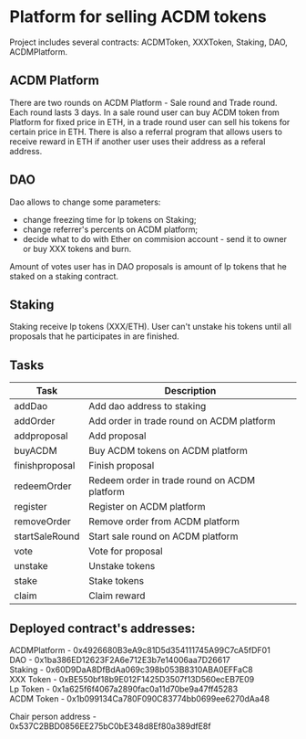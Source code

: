 # Platform for selling ACDM tokens
Project includes several contracts: ACDMToken, XXXToken, Staking, DAO, ACDMPlatform.
## ACDM Platform
There are two rounds on ACDM Platform - Sale round and Trade round. Each round lasts 3 days.
In a sale round user can buy ACDM token from Platform for fixed price in ETH, in a trade round user can sell his tokens for certain price in ETH. There is also a referral program that allows users to receive reward in ETH if another user uses their address as a referal address.

## DAO

Dao allows to change some parameters:
- change freezing time for lp tokens on Staking;
- change referrer's percents on ACDM platform;
- decide what to do with Ether on commision account - send it to owner or buy XXX tokens and burn.

Amount of votes user has in DAO proposals is amount of lp tokens that he staked on a staking contract.

## Staking 
Staking receive lp tokens (XXX/ETH). User can't unstake his tokens until all proposals that he participates in are finished.

## Tasks

| Task | Description |
| ------ | ------ |
| addDao | Add dao address to staking|
| addOrder |Add order in trade round on ACDM platform|
| addproposal | Add proposal|
| buyACDM | Buy ACDM tokens on ACDM platform |
| finishproposal | Finish proposal |
| redeemOrder | Redeem order in trade round on ACDM platform |
| register | Register on ACDM platform |
| removeOrder | Remove order from ACDM platform |
| startSaleRound | Start sale round on ACDM platform |
| vote | Vote for proposal |
| unstake | Unstake tokens |
| stake | Stake tokens |
| claim | Claim reward |

## Deployed contract's addresses:

ACDMPlatform -  0x4926680B3eA9c81D5d354111745A99C7cA5fDF01  
DAO - 0x1ba386ED12623F2A6e712E3b7e14006aa7D26617  
Staking - 0x60D9DaA8DfBdAa069c398b053B8310ABA0EFFaC8  
XXX Token - 0xBE550bf18b9E012F1425D3507f13D560ecEB7E09  
Lp Token - 0x1a625f6f4067a2890fac0a11d70be9a47ff45283  
ACDM Token - 0x1b099134Ca780F090C83774bb0699ee6270dAa48  

Chair person address - 0x537C2BBD0856EE275bC0bE348d8Ef80a389dfE8f
